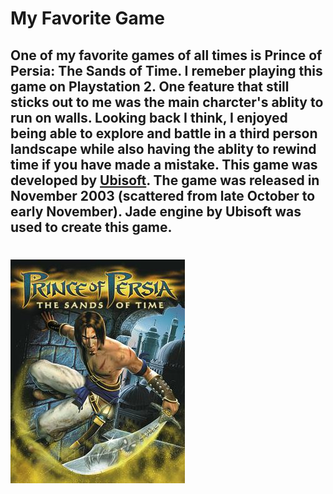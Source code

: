 # My Favorite Game

## One of my favorite games of all times is Prince of Persia: The Sands of Time. I remeber playing this game on Playstation 2. One feature that still sticks out to me was the main charcter's ablity to run on walls.  Looking back I think, I enjoyed being able to explore and battle in a third person landscape while also having the ablity to rewind time if you have made a mistake. This game was developed by [Ubisoft](https://www.ubisoft.com). The game was released in November 2003 (scattered from late October to early November). Jade engine by Ubisoft was used to create this game. 

# ![Cover of Prince of Perisa: Sands of Time](Sands_of_time_cover.jpg "Game Cover by Ubisoft")
